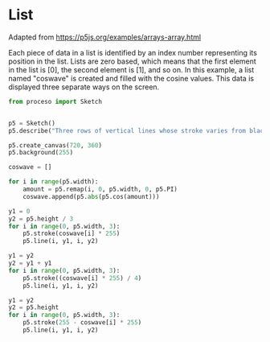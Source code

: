 # List

Adapted from https://p5js.org/examples/arrays-array.html

Each piece of data in a list is identified by an index number representing its
position in the list. Lists are zero based, which means that the first
element in the list is [0], the second element is [1], and so on. In this
example, a list named "coswave" is created and filled with the cosine
values. This data is displayed three separate ways on the screen. 

```python
from proceso import Sketch


p5 = Sketch()
p5.describe("Three rows of vertical lines whose stroke varies from black to white.")

p5.create_canvas(720, 360)
p5.background(255)

coswave = []

for i in range(p5.width):
    amount = p5.remap(i, 0, p5.width, 0, p5.PI)
    coswave.append(p5.abs(p5.cos(amount)))

y1 = 0
y2 = p5.height / 3
for i in range(0, p5.width, 3):
    p5.stroke(coswave[i] * 255)
    p5.line(i, y1, i, y2)

y1 = y2
y2 = y1 + y1
for i in range(0, p5.width, 3):
    p5.stroke((coswave[i] * 255) / 4)
    p5.line(i, y1, i, y2)

y1 = y2
y2 = p5.height
for i in range(0, p5.width, 3):
    p5.stroke(255 - coswave[i] * 255)
    p5.line(i, y1, i, y2)
```
